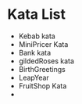 # Kata List
- Kebab kata
- MiniPricer Kata
- Bank kata
- gildedRoses kata
- BirthGreetings
- LeapYear
- FruitShop Kata
- 
